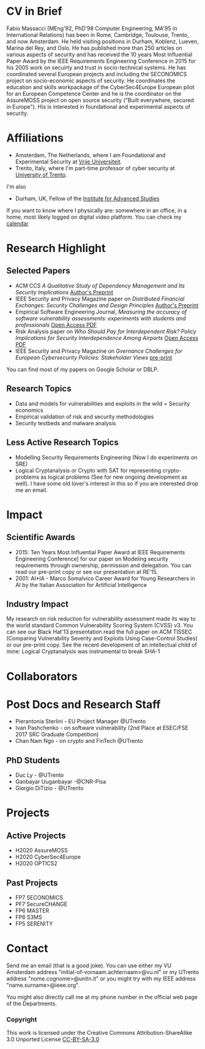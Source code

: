 # CV in Brief

Fabio Massacci (MEng'92, PhD'98 Computer Engineering, MA'95 in International Relations) has been in Rome, Cambridge, Toulouse, Trento, and now Amsterdam. He held
visiting positions in Durham, Koblenz, Lueven, Marina del Rey, and Oslo. He has published more than 250 articles on various 
aspects of security and has received the 10 years Most Influential Paper Award by the IEEE Requirements Engineering Conference in 2015 for his 2005 work on secuirty and trust
in socio-technical systems. He has coordinated several European projects and including the SECONOMICS project on socio-economic aspects of security. He coordinates the education 
and skills workpackage of the CyberSec4Europe European pilot for an European Competence Center and he is the coordinator on the AssureMOSS project on open source 
security ("Built everywhere, secured in Europe"). His is interested in foundational and experimental aspects of security.

# Affiliations

- Amsterdam,  The Netherlands, where I am Foundational and Experimental Security at [Vrije Universiteit](https://www.vu.vl).
- Trento, Italy, where I'm part-time professor of cyber security at [University of Trento](https://www.unitn.it).

I'm also
- Durham, UK, Fellow of the [Institute for Advanced Studies](https://www.dur.ac.uk/ias/)

If you want to know where I physically are: somewhere in an office, in a home, most likely logged on digital video platform. You can check my [calendar](https://calendar.google.com/calendar/embed?src=fabio.massacci@ieee.org)

# Research Highlight

## Selected Papers

- ACM CCS *A Qualitative Study of Dependency Management and Its Security Implications* [Author's Preprint](https://securitylab.disi.unitn.it/lib/exe/fetch.php?media=research_activities:experiments:ccs-2020-preprint.pdf)
- IEEE Security and Privacy Magazine paper on *Distributed Financial Exchanges: Security Challenges and Design Principles* [Author's Preprint](https://securitylab.disi.unitn.it/doku.php?id=sp-2019-05-0134.r1_ngo.pdf)
- Empirical Software Engineering Journal, *Measuring the accuracy of software vulnerability assessments: experiments with students and professionals* [Open Access PDF](https://doi.org/10.1007/s10664-019-09797-4)
- Risk Analysis paper on *Who Should Pay for Interdependent Risk? Policy Implications for Security Interdependence Among Airports* [Open Access PDF](https://doi.org/10.1111/risa.13454)
- IEEE Security and Privacy Magazine on *Gvernance Challenges for European Cybersecurity Policies: Stakeholder Views* [pre-print](https://securitylab.disi.unitn.it/lib/exe/fetch.php?media=research_activities:economics:ieee_governance_v28-cleaned.pdf)

You can find most of my papers on Google Scholar or DBLP.

## Research Topics
- Data and models for vulnerabilities and exploits in the wild
= Security economics
- Empirical validation of risk and security methodologies
- Security testbeds and malware analysis

## Less Active Research Topics 	
- Modelling Security Requirements Engineering (Now I do experiments on SRE)
- Logical Cryptanalysis or Crypto with SAT for representing crypto-problems as logical problems (See for new ongoing development as well). I have some old lover's interest in 
this so if you are interested drop me an email.

# Impact 	

## Scientific Awards
- 2015: Ten Years Most Influential Paper Award at IEEE Requirements Engineering Conference] for our paper on Modeling security requirements through ownership, permission and delegation. You can read our pre-print copy or see our presentation at RE'15.
- 2001: AI*IA - Marco Somalvico Career Award for Young Researchers in AI by the Italian Association for Artificial Intelligence

## Industry Impact
My research on risk reduction for vulnerability assessment made its way to the world standard Common Vulnerability Scoring System (CVSS) v3. You can see our Black Hat'13 presentation read the full paper on ACM TISSEC (Comparing Vulnerability Severity and Exploits Using Case-Control Studies) or our pre-print copy.
See the recent development of an intellectual child of mine: Logical Cryptanalysis was instrumental to break SHA-1

# Collaborators	

# Post Docs and Research Staff
- Pierantonia Sterlini - EU Project Manager @UTrento
- Ivan Pashchenko - on software vulnerability (2nd Place at ESEC/FSE 2017 SRC Graduate Competition)
- Chan Nam Ngo - on crypto and FinTech @UTrento

## PhD Students
- Duc Ly - @UTrento
- Ganbayar Uuganbayar -@CNR-Pisa
- Giorgio DiTizio - @UTrento

# Projects 

## Active Projects
- H2020 AssureMOSS
- H2020 CyberSec4Europe
- H2020 OPTICS2

## Past Projects
- FP7 SECONOMICS
- PF7 SecureCHANGE
- FP6 MASTER
- FP6 S3MS
- FP5 SERENITY

# Contact 

Send me an email (that is a good joke). You can use either my VU Amsterdam address "initial-of-vornaam.achternaam>@vu.nl" or my UTrento address "nome.cognome>@unitn.it" or you might try with my IEEE address "name.surname>@ieee.org".
  
You might also directly call me at my phone number in the official web page of the Departments.

### Copyright
This work is licensed under the Creative Commons Attribution-ShareAlike 3.0 Unported License [CC-BY-SA-3.0](https://creativecommons.org/licenses/by-sa/3.0/)

